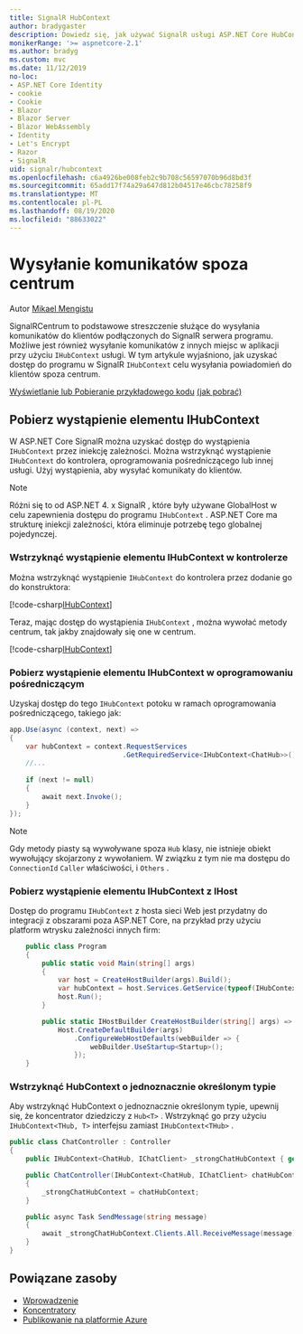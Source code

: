 ```yaml
---
title: SignalR HubContext
author: bradygaster
description: Dowiedz się, jak używać SignalR usługi ASP.NET Core HubContext do wysyłania powiadomień do klientów spoza centrum.
monikerRange: '>= aspnetcore-2.1'
ms.author: bradyg
ms.custom: mvc
ms.date: 11/12/2019
no-loc:
- ASP.NET Core Identity
- cookie
- Cookie
- Blazor
- Blazor Server
- Blazor WebAssembly
- Identity
- Let's Encrypt
- Razor
- SignalR
uid: signalr/hubcontext
ms.openlocfilehash: c6a4926be008feb2c9b708c56597070b96d8bd3f
ms.sourcegitcommit: 65add17f74a29a647d812b04517e46cbc78258f9
ms.translationtype: MT
ms.contentlocale: pl-PL
ms.lasthandoff: 08/19/2020
ms.locfileid: "88633022"
---
```

# <a name="send-messages-from-outside-a-hub"></a>Wysyłanie komunikatów spoza centrum

Autor [Mikael Mengistu](https://twitter.com/MikaelM_12)

SignalRCentrum to podstawowe streszczenie służące do wysyłania komunikatów do klientów podłączonych do SignalR serwera programu. Możliwe jest również wysyłanie komunikatów z innych miejsc w aplikacji przy użyciu `IHubContext` usługi. W tym artykule wyjaśniono, jak uzyskać dostęp do programu w SignalR `IHubContext` celu wysyłania powiadomień do klientów spoza centrum.

[Wyświetlanie lub Pobieranie przykładowego kodu](https://github.com/dotnet/AspNetCore.Docs/tree/master/aspnetcore/signalr/hubcontext/sample/) [(jak pobrać)](xref:index#how-to-download-a-sample)

## <a name="get-an-instance-of-ihubcontext"></a>Pobierz wystąpienie elementu IHubContext

W ASP.NET Core SignalR można uzyskać dostęp do wystąpienia `IHubContext` przez iniekcję zależności. Można wstrzyknąć wystąpienie `IHubContext` do kontrolera, oprogramowania pośredniczącego lub innej usługi. Użyj wystąpienia, aby wysyłać komunikaty do klientów.

> [!NOTE]
> Różni się to od ASP.NET 4. x SignalR , które były używane GlobalHost w celu zapewnienia dostępu do programu `IHubContext` . ASP.NET Core ma strukturę iniekcji zależności, która eliminuje potrzebę tego globalnej pojedynczej.

### <a name="inject-an-instance-of-ihubcontext-in-a-controller"></a>Wstrzyknąć wystąpienie elementu IHubContext w kontrolerze

Można wstrzyknąć wystąpienie `IHubContext` do kontrolera przez dodanie go do konstruktora:

[!code-csharp[IHubContext](hubcontext/sample/Controllers/HomeController.cs?range=12-19,57)]

Teraz, mając dostęp do wystąpienia `IHubContext` , można wywołać metody centrum, tak jakby znajdowały się one w centrum.

[!code-csharp[IHubContext](hubcontext/sample/Controllers/HomeController.cs?range=21-25)]

### <a name="get-an-instance-of-ihubcontext-in-middleware"></a>Pobierz wystąpienie elementu IHubContext w oprogramowaniu pośredniczącym

Uzyskaj dostęp do tego `IHubContext` potoku w ramach oprogramowania pośredniczącego, takiego jak:

```csharp
app.Use(async (context, next) =>
{
    var hubContext = context.RequestServices
                            .GetRequiredService<IHubContext<ChatHub>>();
    //...
    
    if (next != null)
    {
        await next.Invoke();
    }
});
```

> [!NOTE]
> Gdy metody piasty są wywoływane spoza `Hub` klasy, nie istnieje obiekt wywołujący skojarzony z wywołaniem. W związku z tym nie ma dostępu do `ConnectionId` `Caller` właściwości, i `Others` .

### <a name="get-an-instance-of-ihubcontext-from-ihost"></a>Pobierz wystąpienie elementu IHubContext z IHost

Dostęp do programu `IHubContext` z hosta sieci Web jest przydatny do integracji z obszarami poza ASP.NET Core, na przykład przy użyciu platform wtrysku zależności innych firm:

```csharp
    public class Program
    {
        public static void Main(string[] args)
        {
            var host = CreateHostBuilder(args).Build();
            var hubContext = host.Services.GetService(typeof(IHubContext<ChatHub>));
            host.Run();
        }

        public static IHostBuilder CreateHostBuilder(string[] args) =>
            Host.CreateDefaultBuilder(args)
                .ConfigureWebHostDefaults(webBuilder => {
                    webBuilder.UseStartup<Startup>();
                });
    }
```

### <a name="inject-a-strongly-typed-hubcontext"></a>Wstrzyknąć HubContext o jednoznacznie określonym typie

Aby wstrzyknąć HubContext o jednoznacznie określonym typie, upewnij się, że koncentrator dziedziczy z `Hub<T>` . Wstrzyknąć go przy użyciu `IHubContext<THub, T>` interfejsu zamiast `IHubContext<THub>` .

```csharp
public class ChatController : Controller
{
    public IHubContext<ChatHub, IChatClient> _strongChatHubContext { get; }

    public ChatController(IHubContext<ChatHub, IChatClient> chatHubContext)
    {
        _strongChatHubContext = chatHubContext;
    }

    public async Task SendMessage(string message)
    {
        await _strongChatHubContext.Clients.All.ReceiveMessage(message);
    }
}
```

## <a name="related-resources"></a>Powiązane zasoby

* [Wprowadzenie](xref:tutorials/signalr)
* [Koncentratory](xref:signalr/hubs)
* [Publikowanie na platformie Azure](xref:signalr/publish-to-azure-web-app)
